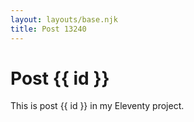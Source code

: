 ```yaml
---
layout: layouts/base.njk
title: Post 13240
---
```


# Post {{ id }}

This is post {{ id }} in my Eleventy project.
